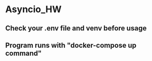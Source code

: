 # Asyncio_HW

## Check your .env file and venv before usage

## Program runs with "docker-compose up command"
